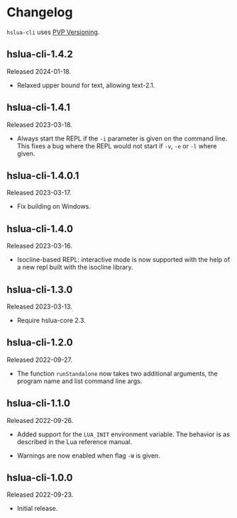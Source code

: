 # Changelog

`hslua-cli` uses [PVP Versioning](https://pvp.haskell.org).

## hslua-cli-1.4.2

Released 2024-01-18.

-   Relaxed upper bound for text, allowing text-2.1.

## hslua-cli-1.4.1

Released 2023-03-18.

-   Always start the REPL if the `-i` parameter is given on the
    command line. This fixes a bug where the REPL would not start
    if `-v`, `-e` or `-l` where given.

## hslua-cli-1.4.0.1

Released 2023-03-17.

-   Fix building on Windows.

## hslua-cli-1.4.0

Released 2023-03-16.

-   Isocline-based REPL: interactive mode is now supported with
    the help of a new repl built with the isocline library.

## hslua-cli-1.3.0

Released 2023-03-13.

-   Require hslua-core 2.3.

## hslua-cli-1.2.0

Released 2022-09-27.

-   The function `runStandalone` now takes two additional
    arguments, the program name and list command line args.

## hslua-cli-1.1.0

Released 2022-09-26.

-   Added support for the `LUA_INIT` environment variable. The
    behavior is as described in the Lua reference manual.

-   Warnings are now enabled when flag `-W` is given.

## hslua-cli-1.0.0

Released 2022-09-23.

-   Initial release.
